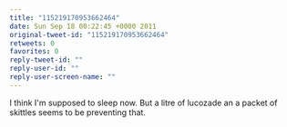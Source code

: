 ```yaml
---
title: "115219170953662464"
date: Sun Sep 18 00:22:45 +0000 2011
original-tweet-id: "115219170953662464"
retweets: 0
favorites: 0
reply-tweet-id: ""
reply-user-id: ""
reply-user-screen-name: ""
---
```

I think I'm supposed to sleep now. But a litre of lucozade an a packet of skittles seems to be preventing that.
